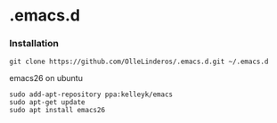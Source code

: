 # .emacs.d

### Installation
```
git clone https://github.com/OlleLinderos/.emacs.d.git ~/.emacs.d
```

emacs26 on ubuntu
```
sudo add-apt-repository ppa:kelleyk/emacs
sudo apt-get update
sudo apt install emacs26
```